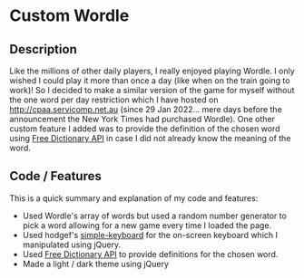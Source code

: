 # Custom Wordle

## Description
Like the millions of other daily players, I really enjoyed playing Wordle. I only wished I could play it more than once a day (like when on the train going to work)! So I decided to make a similar version of the game for myself without the one word per day restriction which I have hosted on http://cpaa.servicomp.net.au (since 29 Jan 2022... mere days before the announcement the New York Times had purchased Wordle). One other custom feature I added was to provide the definition of the chosen word using [Free Dictionary API](https://dictionaryapi.dev) in case I did not already know the meaning of the word.

## Code / Features
This is a quick summary and explanation of my code and features:
* Used Wordle's array of words but used a random number generator to pick a word allowing for a new game every time I loaded the page.
* Used hodgef's [simple-keyboard](https://github.com/hodgef/simple-keyboard) for the on-screen keyboard which I manipulated using jQuery.
* Used [Free Dictionary API](https://dictionaryapi.dev) to provide definitions for the chosen word.
* Made a light / dark theme using jQuery
